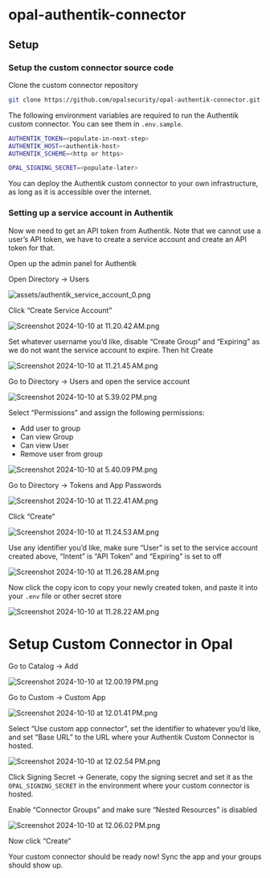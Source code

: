 # opal-authentik-connector

## Setup
### Setup the custom connector source code

Clone the custom connector repository

```bash
git clone https://github.com/opalsecurity/opal-authentik-connector.git
```


The following environment variables are required to run the Authentik custom connector. You can see them in `.env.sample`.

```bash
AUTHENTIK_TOKEN=<populate-in-next-step>
AUTHENTIK_HOST=<authentik-host>
AUTHENTIK_SCHEME=<http or https>

OPAL_SIGNING_SECRET=<populate-later>
```

You can deploy the Authentik custom connector to your own infrastructure, as long as it is accessible over the internet.
### Setting up a service account in Authentik

Now we need to get an API token from Authentik. Note that we cannot use a user’s API token, we have to create a service account and create an API token for that. 

Open up the admin panel for Authentik

Open Directory → Users

![assets/authentik_service_account_0.png](assets/authentik_service_account_0.png)

Click “Create Service Account”

![Screenshot 2024-10-10 at 11.20.42 AM.png](assets/opal_service_account_1.png)

Set whatever username you’d like, disable “Create Group” and “Expiring” as we do not want the service account to expire. Then hit Create

![Screenshot 2024-10-10 at 11.21.45 AM.png](assets/opal_service_account_2.png)

Go to Directory → Users and open the service account

![Screenshot 2024-10-10 at 5.39.02 PM.png](assets/opal_service_account_3.png)

Select “Permissions” and assign the following permissions:

- Add user to group
- Can view Group
- Can view User
- Remove user from group

![Screenshot 2024-10-10 at 5.40.09 PM.png](assets/opal_service_account_4.png)

Go to Directory → Tokens and App Passwords

![Screenshot 2024-10-10 at 11.22.41 AM.png](assets/opal_service_account_5.png)

Click “Create”

![Screenshot 2024-10-10 at 11.24.53 AM.png](assets/opal_service_account_6.png)

Use any identifier you’d like, make sure “User” is set to the service account created above, “Intent” is “API Token” and “Expiring” is set to off

![Screenshot 2024-10-10 at 11.26.28 AM.png](assets/opal_service_account_7.png)

Now click the copy icon to copy your newly created token, and paste it into your `.env` file or other secret store

![Screenshot 2024-10-10 at 11.28.22 AM.png](assets/opal_service_account_8.png)

# Setup Custom Connector in Opal

Go to Catalog → Add

![Screenshot 2024-10-10 at 12.00.19 PM.png](assets/opal_custom_connector_0.png)

Go to Custom → Custom App

![Screenshot 2024-10-10 at 12.01.41 PM.png](assets/opal_custom_connector_1.png)

Select “Use custom app connector”, set the identifier to whatever you’d like, and set “Base URL” to the URL where your Authentik Custom Connector is hosted.

![Screenshot 2024-10-10 at 12.02.54 PM.png](assets/opal_custom_connector_2.png)

Click Signing Secret → Generate, copy the signing secret and set it as the `OPAL_SIGNING_SECRET` in the environment where your custom connector is hosted. 

Enable “Connector Groups” and make sure “Nested Resources” is disabled

![Screenshot 2024-10-10 at 12.06.02 PM.png](assets/opal_custom_connector_3.png)

Now click “Create”

Your custom connector should be ready now! Sync the app and your groups should show up.